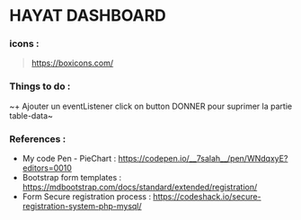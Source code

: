 # HAYAT DASHBOARD

### icons : 
> https://boxicons.com/

### Things to do : 

~+ Ajouter un eventListener click on button DONNER pour suprimer la partie table-data~

### References : 

+ My code Pen - PieChart : https://codepen.io/__7salah__/pen/WNdqxyE?editors=0010
+ Bootstrap form templates : https://mdbootstrap.com/docs/standard/extended/registration/
+ Form Secure registration process : https://codeshack.io/secure-registration-system-php-mysql/
